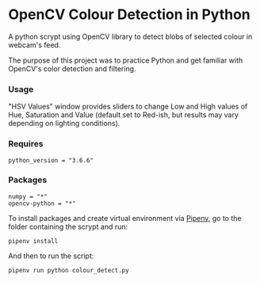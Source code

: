 # OpenCV Colour Detection in Python

A python scrypt using OpenCV library to detect blobs of selected colour in webcam's feed.

The purpose of this project was to practice Python and get familiar with OpenCV's color detection and filtering.

### Usage

"HSV Values" window provides sliders to change Low and High values of Hue, Saturation and Value (default set to Red-ish, but results may vary depending on lighting conditions).

### Requires
```
python_version = "3.6.6"
```
### Packages
```
numpy = "*"
opencv-python = "*"
```

To install packages and create virtual environment via [Pipenv](https://github.com/pypa/pipenv), go to the folder containing the scrypt and run:
```
pipenv install
```
And then to run the script:
```
pipenv run python colour_detect.py
```
